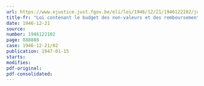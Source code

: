 ```yaml
---
url: https://www.ejustice.just.fgov.be/eli/loi/1946/12/21/1946122102/justel
title-fr: "Loi contenant le budget des non-valeurs et des remboursements pour l'exercice 1946"
date: 1946-12-21
source:
number: 1946122102
page: 888888
case: 1946-12-21/02
publication: 1947-01-15
starts:
modifies:
pdf-original:
pdf-consolidated:
---
```


